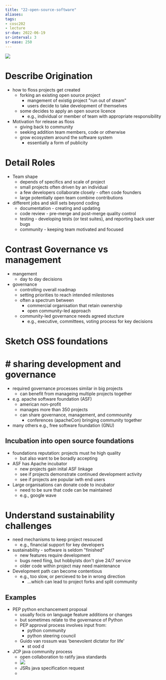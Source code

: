 ```yaml
---
title: "22-open-source-software"
aliases: 
tags: 
- cosc202
- lecture
sr-due: 2022-06-19
sr-interval: 3
sr-ease: 250
---
```


![](https://i.imgur.com/3EQenkP.png)

# Describe Origination
- how to floss projects get created
	- forking an existing open source project
		- mangement of existig project "run out of steam"
		- users decide to take development of themselves
	- some decides to apply an open source licence
		- e.g., individual or member of team with appropriate responsibility
- Motivation for release as floss
	- giving back to community
	- seeking addition team members, code or otherwise
	- grow ecosystem around the software system 
		- essentially a form of publicity

# Detail Roles
- Team shape
	- depends of specifics and scale of project
	- small projects often driven by an individual
	- a few developers collaborate closely - often code founders
	- large potentially open team combine contributions
- different jobs and skill sets beyond coding
	- documentation - creating and updating
	- code review - pre-merge and post-merge quality control
	- testing - developing tests (or test suites), and reporting back user bugs
	- community - keeping team motivated and focused

# Contrast Governance vs management
- mangement
	- day to day decisions
- governance
	- controlling overall roadmap
	- setting priorities to reach intended milestones
	- often a spectrum between
		- commercial organisation that retain ownership
		- open community-led approach
	- community-led governance needs agreed stucture
		- e.g., executive, committees, voting process for key decisions

# Sketch OSS foundations
# # sharing development and governance
- required governance processes similar in big projects
	- can benefit from manageing multiple projects together
- e.g. apache software foundation (ASF)
	- american non-profit
	- manages more than 350 projects
	- can share governance, management, and commounity
		- conferences (apacheCon) bringing community together
- many others e.g., free software foundation (GNU)

## Incubation into open source foundations
- foundations reputation: projects must he high quality
	- but also want to be boradly accepting
- ASF has Apache incubator
	- new projects gain inital ASF linkage
	- see if projects demonstrate continued development activity
	- see if projects are popular iwth end users
- Large organisations can donate code to incubator
	- need to be sure that code can be maintained
	- e.g., google wave 

# Understand sustainability challenges
- need mechanisms to keep project resouced
	- e.g., financial support for key developers
- sustainability - software is seldom "finished"
	- new features require development
	- bugs need fiing, but hobbyists don't give 24/7 service
	- older code within project may need maintenance
- Development path can become contentious
	- e.g., too slow, or percieved to be in wrong direction
		- ...which can lead to project forks and split community

## Examples
- PEP python enchancement proposal
	- usually focis on language feature additions or changes
	- but sometimes relate to the governance of Python
	- PEP approval process involves input from:
		- python community
		- python steering council
	- Guido van rossum was 'benevolent dictator for life'
		- st ood d
- JCP java community process
	- open collaboration to ratify java standards
	- ![](https://i.imgur.com/ls7GAck.png)
	- JSRs java specification request
	- 